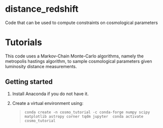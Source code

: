 # distance_redshift
Code that can be used to compute constraints on cosmological parameters

# Tutorials
This code uses a Markov-Chain Monte-Carlo algorithms, namely the metropolis hastings algorithm, to sample cosmological parameters given luminosity distance measurements. 

## Getting started
1. Install Anaconda if you do not have it.
2. Create a virtual environment using:

    > `conda create -n cosmo_tutorial -c conda-forge numpy scipy matplotlib astropy corner tqdm jupyter 
    conda activate cosmo_tutorial`



